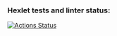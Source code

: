 ### Hexlet tests and linter status:
[![Actions Status](https://github.com/karanice/python-project-50/actions/workflows/hexlet-check.yml/badge.svg)](https://github.com/karanice/python-project-50/actions)